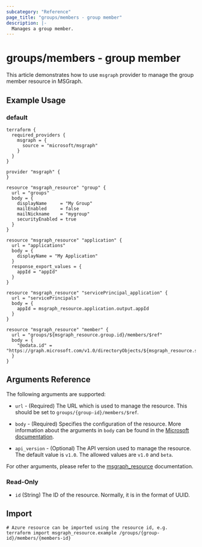 ```yaml
---
subcategory: "Reference"
page_title: "groups/members - group member"
description: |-
  Manages a group member.
---
```


# groups/members - group member

This article demonstrates how to use `msgraph` provider to manage the group member resource in MSGraph.

## Example Usage

### default

```hcl
terraform {
  required_providers {
    msgraph = {
      source = "microsoft/msgraph"
    }
  }
}

provider "msgraph" {
}

resource "msgraph_resource" "group" {
  url = "groups"
  body = {
    displayName     = "My Group"
    mailEnabled     = false
    mailNickname    = "mygroup"
    securityEnabled = true
  }
}

resource "msgraph_resource" "application" {
  url = "applications"
  body = {
    displayName = "My Application"
  }
  response_export_values = {
    appId = "appId"
  }
}

resource "msgraph_resource" "servicePrincipal_application" {
  url = "servicePrincipals"
  body = {
    appId = msgraph_resource.application.output.appId
  }
}

resource "msgraph_resource" "member" {
  url = "groups/${msgraph_resource.group.id}/members/$ref"
  body = {
    "@odata.id" = "https://graph.microsoft.com/v1.0/directoryObjects/${msgraph_resource.servicePrincipal_application.id}"
  }
}

```



## Arguments Reference

The following arguments are supported:

* `url` - (Required) The URL which is used to manage the resource. This should be set to `groups/{group-id}/members/$ref`.

* `body` - (Required) Specifies the configuration of the resource. More information about the arguments in `body` can be found in the [Microsoft documentation](https://learn.microsoft.com/en-us/azure/templates/groups/members?pivots=deployment-language-terraform).

* `api_version` - (Optional) The API version used to manage the resource. The default value is `v1.0`. The allowed values are `v1.0` and `beta`.

For other arguments, please refer to the [msgraph_resource](https://registry.terraform.io/providers/Microsoft/msgraph/latest/docs/resources/resource) documentation.

### Read-Only

- `id` (String) The ID of the resource. Normally, it is in the format of UUID.

## Import

 ```shell
 # Azure resource can be imported using the resource id, e.g.
 terraform import msgraph_resource.example /groups/{group-id}/members/{members-id}
 ```
